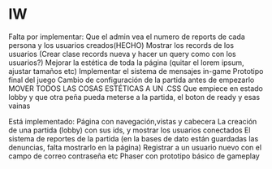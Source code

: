 # IW
Falta por implementar:
Que el admin vea el numero de reports de cada persona y los usuarios creados(HECHO)
Mostrar los records de los usuarios (Crear clase records nueva y hacer un query como con los usuarios?)
Mejorar la estética de toda la página (quitar el lorem ipsum, ajustar tamaños etc)
Implementar el sistema de mensajes in-game
Prototipo final del juego
Cambio de configuración de la partida antes de empezarlo
MOVER TODOS LAS COSAS ESTÉTICAS A UN .CSS
Que empiece en estado lobby y que otra peña pueda meterse a la partida, el boton de ready y esas vainas

Está implementado:
Página con navegación,vistas y cabecera
La creación de una partida (lobby) con sus ids, y mostrar los usuarios conectados
El sistema de reportes de la partida (en la bases de dato están guardadas las denuncias, falta mostrarlo en la página)
Registrar a un usuario nuevo con el campo de correo contraseña etc
Phaser con prototipo básico de gameplay
